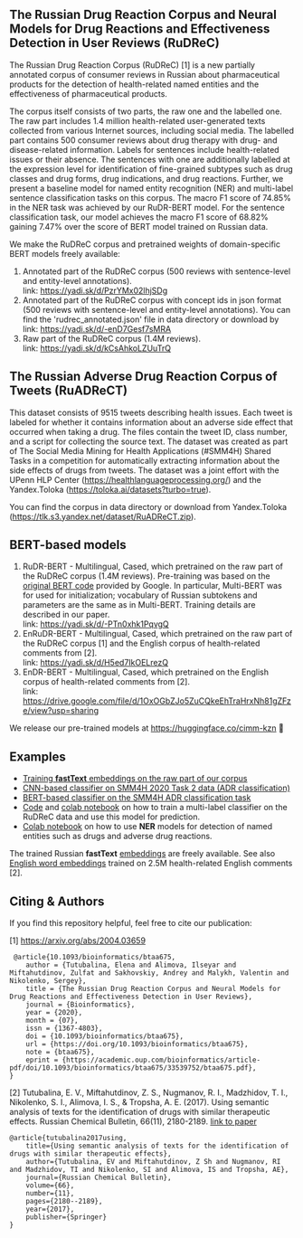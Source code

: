 The Russian Drug Reaction Corpus and Neural Models for Drug Reactions and Effectiveness Detection in User Reviews (RuDReC)
---
The Russian Drug Reaction Corpus (RuDReC) [1] is a new partially annotated corpus of consumer reviews in Russian about pharmaceutical products for the detection of health-related named entities and the effectiveness of pharmaceutical products. 

The corpus itself consists of two parts, the raw one and the labelled one. The raw part includes 1.4 million health-related user-generated texts collected from various Internet sources, including social media. The labelled part contains 500 consumer reviews about drug therapy with drug- and disease-related information. Labels for sentences include health-related issues or their absence. The sentences with one are additionally labelled at the expression level for identification of fine-grained subtypes such as drug classes and drug forms, drug indications, and drug reactions. Further, we present a baseline model for named entity recognition (NER) and multi-label sentence classification tasks on this corpus. The macro F1 score of 74.85% in the NER task was achieved by our RuDR-BERT model. For the sentence classification task, our model achieves the macro F1 score of 68.82% gaining 7.47% over the score of BERT model trained on Russian data. 

We make the RuDReC corpus and pretrained weights of domain-specific BERT models freely available:

1. Annotated part of the RuDReC corpus (500 reviews with sentence-level and entity-level annotations). \
   link: https://yadi.sk/d/PzrYMx02lhjSDg
2. Annotated part of the RuDReC corpus with concept ids in json format (500 reviews with sentence-level and entity-level annotations). You can find the 'rudrec_annotated.json' file in data directory or download by \
    link: https://yadi.sk/d/-enD7Gesf7sMRA
3. Raw part of the RuDReC corpus (1.4M reviews). \
   link: https://yadi.sk/d/kCsAhkoLZUuTrQ
   
The Russian Adverse Drug Reaction Corpus of Tweets (RuADReCT)
---

This dataset consists of 9515 tweets describing health issues. Each tweet is labeled for whether it contains information about an adverse side effect that occurred when taking a drug. The files contain the tweet ID, class number, and a script for collecting the source text. The dataset was created as part of The Social Media Mining for Health Applications (#SMM4H) Shared Tasks in a competition for automatically extracting information about the side effects of drugs from tweets. The dataset was a joint effort with the UPenn HLP Center (https://healthlanguageprocessing.org/) and the Yandex.Toloka (https://toloka.ai/datasets?turbo=true).

You can find the corpus in data directory or download from Yandex.Toloka (https://tlk.s3.yandex.net/dataset/RuADReCT.zip).

BERT-based models
---
1. RuDR-BERT - Multilingual, Cased, which pretrained on the raw part of the RuDReC corpus (1.4M reviews). Pre-training was based on the [original BERT code](https://github.com/google-research/bert) provided by Google. In particular, Multi-BERT was for used for initialization; vocabulary of Russian subtokens and parameters are the same as in Multi-BERT. Training details are described in our paper. \
   link: https://yadi.sk/d/-PTn0xhk1PqvgQ
2. EnRuDR-BERT - Multilingual, Cased, which pretrained on the raw part of the RuDReC corpus [1] and the English corpus of health-related comments from [2]. \
   link: https://yadi.sk/d/H5ed7IkOELrezQ
3. EnDR-BERT - Multilingual, Cased, which pretrained on the English corpus of health-related comments from [2]. \
   link: https://drive.google.com/file/d/1OxOGbZJo5ZuCQkeEhTraHrxNh81gZFze/view?usp=sharing

We release our pre-trained models at https://huggingface.co/cimm-kzn 🤗 
 
Examples
---
* [Training **fastText** embeddings on the raw part of our corpus](https://github.com/cimm-kzn/RuDReC/blob/master/examples/Raw_preprocessing.ipynb) 
* [CNN-based classifier on SMM4H 2020 Task 2 data (ADR classification)](https://github.com/cimm-kzn/RuDReC/blob/master/examples/Tweets_classification_CNN.ipynb) 
* [BERT-based classifier on the SMM4H ADR classification task](https://github.com/Andoree/smm4h_classification/blob/master/SMM4H_2020_ADR_classification.ipynb)
* [Code](https://github.com/cimm-kzn/RuDReC/blob/master/examples/multilabel_text_classification_RuDReC_bert.ipynb) and [colab notebook](https://colab.research.google.com/drive/1g_2W__vi6fuEn8pSma0NXNHbNuebptHF?usp=sharing) on how to train a multi-label classifier on the RuDReC data and use this model for prediction. 
* [Colab notebook](https://colab.research.google.com/drive/12QVJ9ApygShdEyjkwddB380QzbYuQB9D?usp=sharing) on how to use **NER** models for detection of named entities such as drugs and adverse drug reactions.

The trained Russian **fastText** [embeddings](https://drive.google.com/file/d/1su3IYY1avcj95tez69JI8f5qsTng72-I/view?usp=sharing) are freely available. See also [English word embeddings](https://github.com/dartrevan/ChemTextMining/blob/master/word2vec/Health_2.5mreviews.s200.w10.n5.v15.cbow.bin) trained on 2.5M health-related English comments [2].


Citing & Authors
---
If you find this repository helpful, feel free to cite our publication:

[1] https://arxiv.org/abs/2004.03659
```
 @article{10.1093/bioinformatics/btaa675,
    author = {Tutubalina, Elena and Alimova, Ilseyar and Miftahutdinov, Zulfat and Sakhovskiy, Andrey and Malykh, Valentin and Nikolenko, Sergey},
    title = {The Russian Drug Reaction Corpus and Neural Models for Drug Reactions and Effectiveness Detection in User Reviews},
    journal = {Bioinformatics},
    year = {2020},
    month = {07},
    issn = {1367-4803},
    doi = {10.1093/bioinformatics/btaa675},
    url = {https://doi.org/10.1093/bioinformatics/btaa675},
    note = {btaa675},
    eprint = {https://academic.oup.com/bioinformatics/article-pdf/doi/10.1093/bioinformatics/btaa675/33539752/btaa675.pdf},
}
```
[2] Tutubalina, E. V., Miftahutdinov, Z. S., Nugmanov, R. I., Madzhidov, T. I., Nikolenko, S. I., Alimova, I. S., & Tropsha, A. E. (2017). Using semantic analysis of texts for the identification of drugs with similar therapeutic effects. Russian Chemical Bulletin, 66(11), 2180-2189.
   [link to paper](https://www.researchgate.net/profile/Elena_Tutubalina/publication/323751823_Using_semantic_analysis_of_texts_for_the_identification_of_drugs_with_similar_therapeutic_effects/links/5bf7cfc3299bf1a0202cbc1f/Using-semantic-analysis-of-texts-for-the-identification-of-drugs-with-similar-therapeutic-effects.pdf)
```
@article{tutubalina2017using,
    title={Using semantic analysis of texts for the identification of drugs with similar therapeutic effects},
    author={Tutubalina, EV and Miftahutdinov, Z Sh and Nugmanov, RI and Madzhidov, TI and Nikolenko, SI and Alimova, IS and Tropsha, AE},
    journal={Russian Chemical Bulletin},
    volume={66},
    number={11},
    pages={2180--2189},
    year={2017},
    publisher={Springer}
}
```
